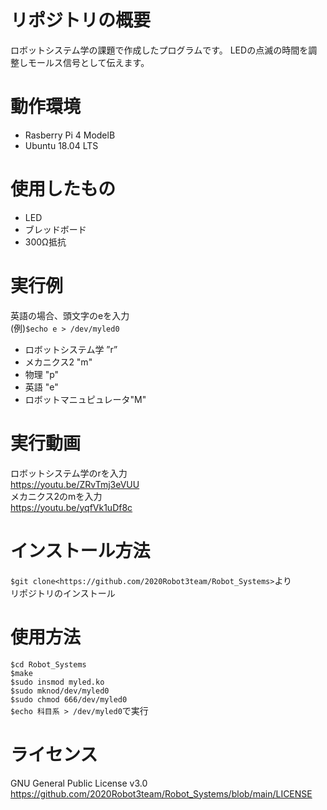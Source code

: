 # リポジトリの概要
ロボットシステム学の課題で作成したプログラムです。
LEDの点滅の時間を調整しモールス信号として伝えます。
# 動作環境
- Rasberry Pi 4 ModelB
- Ubuntu 18.04 LTS
# 使用したもの
- LED
- ブレッドボード
- 300Ω抵抗
# 実行例
英語の場合、頭文字のeを入力　<br>
(例)`$echo e > /dev/myled0`
          <br>
- ロボットシステム学 ”r”
- メカニクス2 "m"
- 物理  "p"
- 英語 "e"
- ロボットマニュピュレータ"M"
# 実行動画
ロボットシステム学のrを入力　<br>
<https://youtu.be/ZRvTmj3eVUU><br>
メカニクス2のmを入力　<br>
<https://youtu.be/yqfVk1uDf8c>
# インストール方法
`$git clone<https://github.com/2020Robot3team/Robot_Systems>`より <br>
リポジトリのインストール
# 使用方法
`$cd Robot_Systems` <br>
`$make` <br>
`$sudo insmod myled.ko` <br>
`$sudo mknod/dev/myled0` <br>
`$sudo chmod 666/dev/myled0` <br>
`$echo 科目系 > /dev/myled0`で実行 <br>
# ライセンス
GNU General Public License v3.0
<https://github.com/2020Robot3team/Robot_Systems/blob/main/LICENSE>
